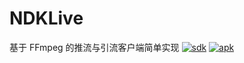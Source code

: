# NDKLive
基于 FFmpeg 的推流与引流客户端简单实现
[![sdk](https://img.shields.io/badge/SDK-21+-red.svg)](https://github.com/githubhaohao/NDKLive)
[![apk](https://img.shields.io/badge/APK-download-green.svg)](https://github.com/githubhaohao/NDKLive/raw/master/art/NDKLive.apk)
